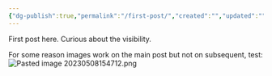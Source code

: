 ```yaml
---
{"dg-publish":true,"permalink":"/first-post/","created":"","updated":""}
---
```


First post here. Curious about the visibility.

For some reason images work on the main post but not on subsequent, test:
![Pasted image 20230508154712.png](/img/user/img/Pasted%20image%2020230508154712.png)
